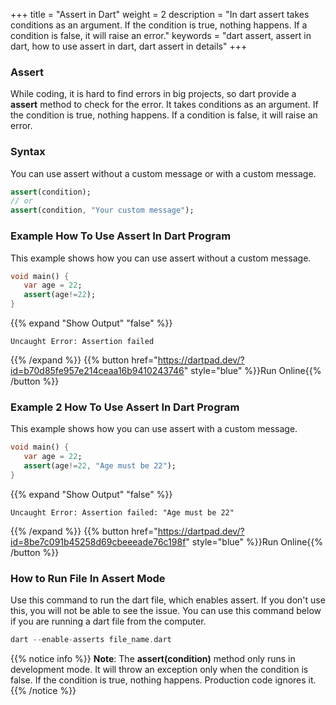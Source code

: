 
+++
title = "Assert in Dart"
weight = 2
description = "In dart assert takes conditions as an argument. If the condition is true, nothing happens. If a condition is false, it will raise an error."
keywords = "dart assert, assert in dart, how to use assert in dart, dart assert in details"
+++

### Assert
While coding, it is hard to find errors in big projects, so dart provide a **assert** method to check for the error. It takes conditions as an argument. If the condition is true, nothing happens. If a condition is false, it will raise an error.

### Syntax
You can use assert without a custom message or with a custom message.
```dart
assert(condition);
// or 
assert(condition, "Your custom message");
```
### Example How To Use Assert In Dart Program
This example shows how you can use assert without a custom message. 
```dart
void main() { 
   var age = 22;
   assert(age!=22);
}
``` 
{{% expand "Show Output" "false" %}}
````plaintext
Uncaught Error: Assertion failed
````
{{% /expand %}}
{{% button href="https://dartpad.dev/?id=b70d85fe957e214ceaa16b9410243746" style="blue" %}}Run Online{{% /button %}}

### Example 2 How To Use Assert In Dart Program
This example shows how you can use assert with a custom message. 
```dart
void main() { 
   var age = 22;
   assert(age!=22, "Age must be 22");
}
``` 
{{% expand "Show Output" "false" %}}
````plaintext
Uncaught Error: Assertion failed: "Age must be 22"
````
{{% /expand %}}
{{% button href="https://dartpad.dev/?id=8be7c091b45258d69cbeeeade76c198f" style="blue" %}}Run Online{{% /button %}}

### How to Run File In Assert Mode
Use this command to run the dart file, which enables assert. If you don't use this, you will not be able to see the issue. You can use this command below if you are running a dart file from the computer.

```dart
dart --enable-asserts file_name.dart
``` 

{{% notice info %}}
**Note**: The **assert(condition)** method only runs in development mode. It will throw an exception only when the condition is false. If the condition is true, nothing happens. Production code ignores it.
{{% /notice %}}
